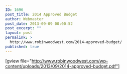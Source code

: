 ```yaml
---
ID: 1696
post_title: 2014 Approved Budget
author: Webmaster
post_date: 2013-09-09 00:00:52
post_excerpt: ""
layout: post
permalink: >
  http://www.robinwoodwest.com/2014-approved-budget/
published: true
---
```

[gview file="http://www.robinwoodwest.com/wp-content/uploads/2013/09/2014-approved-budget.pdf"]